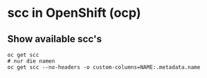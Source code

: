 # scc in OpenShift (ocp) 

## Show available scc's 

```
oc get scc
# nur die namen 
oc get scc --no-headers -o custom-columns=NAME:.metadata.name
```
